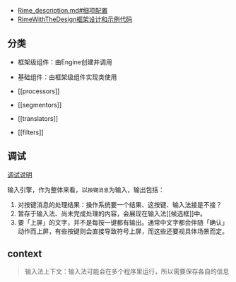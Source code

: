 - [Rime_description.md#细项配置](https://github.com/LEOYoon-Tsaw/Rime_collections/blob/master/Rime_description.md#細項配置)
- [RimeWithTheDesign框架设计和示例代码](https://github.com/rime/home/wiki/RimeWithTheDesign)

## 分类

- 框架级组件：由Engine创建并调用
- 基础组件：由框架级组件实现类使用

- [[processors]]
- [[segmentors]]
- [[translators]]
- [[filters]]

##  调试
[调试说明](https://github.com/rime/home/wiki/RimeWithSchemata#關於調試)

输入引擎，作为整体来看，以`按键消息`为输入，输出包括：
1. 对按键消息的处理结果：操作系统要一个结果、这按键、输入法接是不接？
2. 暂存于输入法、尚未完成处理的内容，会展现在输入法[[候选框]]中。
3. 要「上屏」的文字，并不是每按一键都有输出。通常中文字都会伴随「确认」动作而上屏，有些按键则会直接导致符号上屏，而这些还要视具体场景而定。

## context
> 输入法上下文：输入法可能会在多个程序里运行，所以需要保存各自的信息
